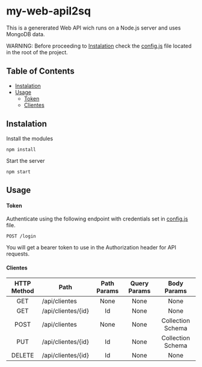 # my-web-apil2sq
 This is a genererated Web API wich runs on a Node.js server and uses MongoDB data.

 WARNING: Before proceeding to [Instalation](#Instalation) check the [config.js](config.js) file located in the root of the project.

 ## Table of Contents
 * [Instalation](#Instalation)
 * [Usage](#Usage)
	 * [Token](#Token)
	 * [Clientes](#Clientes)

 ## Instalation
 Install the modules
 ```
 npm install
 ```
 Start the server
 ```
 npm start
 ```

 ## Usage

 #### Token
 Authenticate using the following endpoint with credentials set in [config.js](config.js) file.
 ``` 
 POST /login 
 ```
 You will get a bearer token to use in the Authorization header for API requests.
 
 #### Clientes
 |HTTP Method|Path | Path Params | Query Params | Body Params |
 |:-------------:|-------------|:-------------:|:-------------:|:-----:|
 |GET| /api/clientes|None|None|None|
 |GET| /api/clientes/{id}|Id|None|None|
 |POST| /api/clientes|None|None|Collection Schema|
 |PUT| /api/clientes/{id}|Id|None|Collection Schema|
 |DELETE| /api/clientes/{id}|Id|None|None|